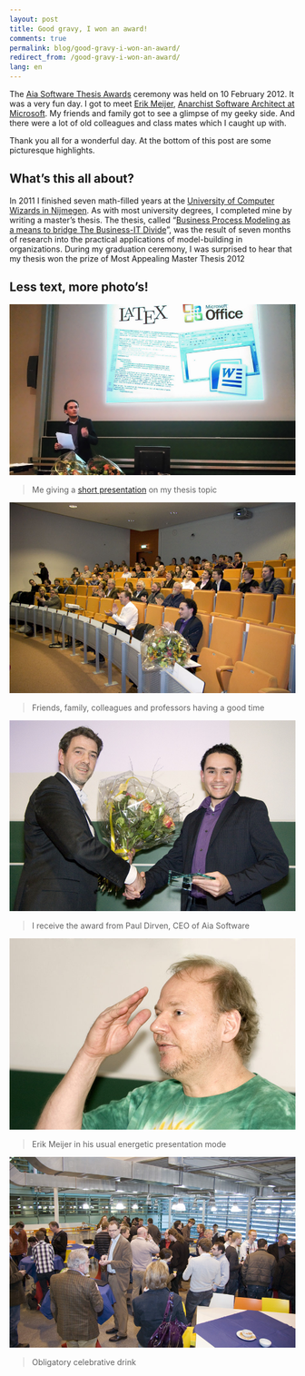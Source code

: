 ```yaml
---
layout: post
title: Good gravy, I won an award!
comments: true
permalink: blog/good-gravy-i-won-an-award/
redirect_from: /good-gravy-i-won-an-award/
lang: en
---
```


The [Aia Software Thesis Awards](http://www.aiasoftware.com/index.php/en/news/aia-awards/) ceremony was held on 10 February 2012. It was a very fun day. I got to meet [Erik Meijer](https://en.wikipedia.org/wiki/Erik_Meijer_%28computer_scientist%29), [Anarchist Software Architect at Microsoft](https://microsoft.fandom.com/wiki/Erik_Meijer_(computer_scientist)). My friends and family got to see a glimpse of my geeky side. And there were a lot of old colleagues and class mates which I caught up with. 

Thank you all for a wonderful day. At the bottom of this post are some picturesque highlights.

## What’s this all about?

In 2011 I finished seven math-filled years at the [University of Computer Wizards in Nijmegen](https://www.ru.nl/icis/). As with most university degrees, I completed mine by writing a master’s thesis. The thesis, called “[Business Process Modeling as a means to bridge The Business-IT Divide](http://master.devillers.nl)”, was the result of seven months of research into the practical applications of model-building in organizations. During my graduation ceremony, I was surprised to hear that my thesis won the prize of Most Appealing Master Thesis 2012

## Less text, more photo’s!

![Me giving a short presentation of my thesis topic](/assets/10-02-2012-awards1.jpg)
> Me giving a [short presentation](https://prezi.com/euncwu1sesv9/aia-software-thesis-awards-optimized/) on my thesis topic

![Friends, family, colleagues and professors having a good time](/assets/10-02-2012-awards2.jpg)
> Friends, family, colleagues and professors having a good time

![I receive the award from Paul Dirven, CEO of Aia Software](/assets/10-02-2012-awards3.jpg)
> I receive the award from Paul Dirven, CEO of Aia Software

![Erik Meijer in his usual energetic presentation mode](/assets/10-02-2012-awards4.jpg)
> Erik Meijer in his usual energetic presentation mode

![Obligatory celebrative drink](/assets/10-02-2012-awards5.jpg)
> Obligatory celebrative drink